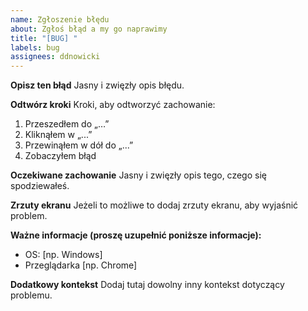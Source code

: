 ```yaml
---
name: Zgłoszenie błędu
about: Zgłoś błąd a my go naprawimy
title: "[BUG] "
labels: bug
assignees: ddnowicki
---
```


**Opisz ten błąd**
Jasny i zwięzły opis błędu.

**Odtwórz kroki**
Kroki, aby odtworzyć zachowanie:
1. Przeszedłem do  „…”
2. Kliknąłem w „...”
3. Przewinąłem w dół do „...”
4. Zobaczyłem błąd

**Oczekiwane zachowanie**
Jasny i zwięzły opis tego, czego się spodziewałeś.

**Zrzuty ekranu**
Jeżeli to możliwe to dodaj zrzuty ekranu, aby wyjaśnić problem.

**Ważne informacje (proszę uzupełnić poniższe informacje):**
 - OS: [np. Windows]
 - Przeglądarka [np. Chrome]

**Dodatkowy kontekst**
Dodaj tutaj dowolny inny kontekst dotyczący problemu.

